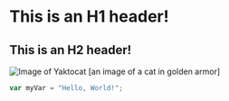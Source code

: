 # This is an H1 header! #
## This is an H2 header! ## 

![Image of Yaktocat](https://octodex.github.com/images/yaktocat.png) [an image of a cat in golden armor]
``` javascript
var myVar = "Hello, World!";
```

